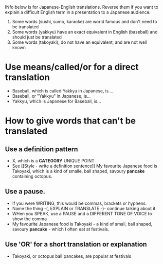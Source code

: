 INfo below is for Japanese-English translations. 
Reverse them if you want to explain a difficult English term in a presentation to a Japanese audience. 

1) Some words (sushi, sumo, karaoke) are world famous and don't need to be translated
2) Some words (yakkyu) have an exact equivalent in English (baseball) and should just be translated
3) Some words (takoyaki), do not have an equivalent, and are not well known


# Use means/called/or for a direct translation
* Baseball, which is called Yakkyu in Japanese, is....
* Baseball, or "Yakkyu" in Japanese, is...
* Yakkyu, which is Japanese for Baseball, is...


# How to give words that can't be translated
## Use a definition pattern
* X, which is a __CATEGORY__ UNIQUE POINT 
* See [[Style - write a definition sentence]]
My favourite Japanese food is Takoyaki, which is a kind of smalle, ball shaped, savoury __pancake__ containing octopus.

## Use a pause.
* If you were WRITING, this would be commas, brackets or hyphens. 
*  Name the thing -(, EXPLAIN or TRANSLATE -)- continue talking about it
* WHen you SPEAK, use a PAUSE and a DIFFERENT TONE OF VOICE to show the comma
* My favourite Japanese food is Takoyaki - a kind of small, ball shaped, savoury __pancake__ - which I often eat at festivals.

## Use 'OR' for a short translation or explanation
* Takoyaki, or octopus ball pancakes, are popular at festivals




